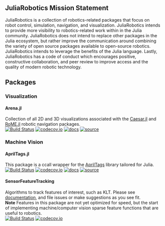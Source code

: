 ## JuliaRobotics Mission Statement
JuliaRobotics is a collection of robotics-related packages that focus on robot control, simulation, navigation, and visualization. JuliaRobotics intends to provide more visibility to robotics-related work within in the Julia community. JuliaRobotics does not intend to replace other packages in the Julia ecosystem, but rather improve the communication around combining the variety of open source packages available to open-source robotics. JuliaRobotics intends to leverage the benefits of the Julia language. Lastly, JuliaRobotics has a code of conduct which encourages positive, constructive collaboration, and peer review to improve access and the quality of modern robotic technology. 

## Packages
### Visualization
#### Arena.jl
Collection of all 2D and 3D visualizations associated with the [Caesar.jl](http://www.github.com/dehann/Caesar.jl.git) and [RoME.jl](http://www.github.com/dehann/RoME.jl.git) robotic navigation packages.  
[![Build Status](https://travis-ci.org/JuliaRobotics/Arena.jl.svg?branch=master)](https://travis-ci.org/dehann/Arena.jl)
[![codecov.io](https://codecov.io/github/JuliaRobotics/Arena.jl/coverage.svg?branch=master)](https://codecov.io/github/JuliaRobotics/Arena.jl?branch=master)
[![docs](https://img.shields.io/badge/docs-latest-blue.svg)](http://dehann.github.io/Caesar.jl/latest/arena_visualizations.html)
[![source](https://img.shields.io/badge/source-code-yellow.svg)](https://github.com/JuliaRobotics/Arena.jl)  

### Machine Vision
#### AprilTags.jl
This package is a ccall wrapper for the [AprilTags](https://april.eecs.umich.edu/software/apriltag.html) library tailored for Julia.  
[![Build Status](https://travis-ci.org/JuliaRobotics/AprilTags.jl.svg?branch=master)](https://travis-ci.org/JuliaRobotics/AprilTags.jl)
[![codecov.io](http://codecov.io/github/JuliaRobotics/AprilTags.jl/coverage.svg?branch=master)](http://codecov.io/github/JuliaRobotics/AprilTags.jl?branch=master)
[![docs](https://img.shields.io/badge/docs-latest-blue.svg)](https://juliarobotics.github.io/AprilTags.jl/latest/)
[![source](https://img.shields.io/badge/source-code-yellow.svg)](https://juliarobotics.github.io/AprilTags.jl/)

#### SensorFeatureTracking
Algorithms to track features of interest, such as KLT. Please see [documentation](https://JuliaRobotics.github.io/SensorFeatureTracking.jl/latest/), and file issues or make suggestions as you see fit.  
**Note** Features in this package are not yet optimized for speed, but the start of implementing machine/computer vision sparse feature functions that are useful to robotics.  
[![Build Status](https://travis-ci.org/JuliaRobotics/SensorFeatureTracking.jl.svg?branch=master)](https://travis-ci.org/JuliaRobotics/SensorFeatureTracking.jl)
[![codecov.io](https://codecov.io/github/JuliaRobotics/SensorFeatureTracking.jl/coverage.svg?branch=master)](https://codecov.io/github/JuliaRobotics/SensorFeatureTracking.jl?branch=master)

